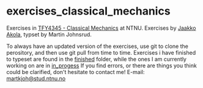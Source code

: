 # exercises_classical_mechanics
Exercises in [TFY4345 - Classical Mechanics](https://www.ntnu.edu/studies/courses/TFY4345#tab=omEmnet) at NTNU. Exercises by [Jaakko Akola](https://www.ntnu.edu/employees/jaakkoa), typset by Martin Johnsrud.


To always have an updated version of the exercises, use git to clone the perository, and then use git pull from time to time. Exercises i have finished to typeset are found in the [finished](finished/) folder, while the ones I am currently working on are in [in_progess](in_progress/) If you find errors, or there are things you think could be clarified, don't hesitate to contact me!
E-mail: martkjoh@stud.ntnu.no
